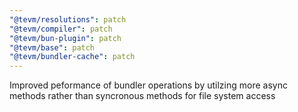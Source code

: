 ```yaml
---
"@tevm/resolutions": patch
"@tevm/compiler": patch
"@tevm/bun-plugin": patch
"@tevm/base": patch
"@tevm/bundler-cache": patch
---
```


Improved peformance of bundler operations by utilzing more async methods rather than syncronous methods for file system access
